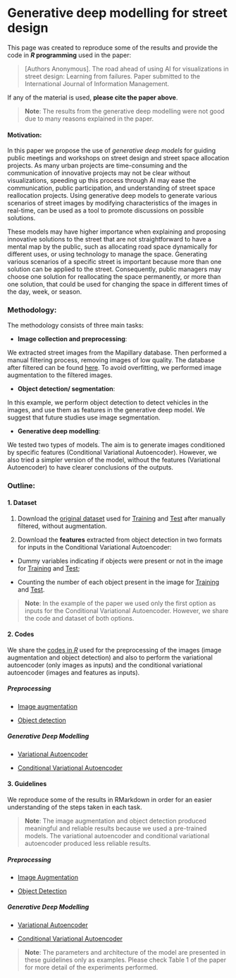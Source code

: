 Generative deep modelling for street design
================

This page was created to reproduce some of the results and provide the
code in ***R* programming** used in the paper:

> \[Authors Anonymous\]. The road ahead of using AI for visualizations
> in street design: Learning from failures. Paper submitted to the
> International Journal of Information Management.

If any of the material is used, **please cite the paper above**.

> **Note**: The results from the generative deep modelling were not good
> due to many reasons explained in the paper.

#### Motivation:

In this paper we propose the use of *generative deep models* for guiding
public meetings and workshops on street design and street space
allocation projects. As many urban projects are time-consuming and the
communication of innovative projects may not be clear without
visualizations, speeding up this process through AI may ease the
communication, public participation, and understanding of street space
reallocation projects. Using generative deep models to generate various
scenarios of street images by modifying characteristics of the images in
real-time, can be used as a tool to promote discussions on possible
solutions.

These models may have higher importance when explaining and proposing
innovative solutions to the street that are not straightforward to have
a mental map by the public, such as allocating road space dynamically
for different uses, or using technology to manage the space. Generating
various scenarios of a specific street is important because more than
one solution can be applied to the street. Consequently, public managers
may choose one solution for reallocating the space permanently, or more
than one solution, that could be used for changing the space in
different times of the day, week, or season.

### Methodology:

The methodology consists of three main tasks:

-   **Image collection and preprocessing**:

We extracted street images from the Mapillary database. Then performed a
manual filtering process, removing images of low quality. The database
after filtered can be found [here](Database/Images/). To avoid
overfitting, we performed image augmentation to the filtered images.

-   **Object detection/ segmentation**:

In this example, we perform object detection to detect vehicles in the
images, and use them as features in the generative deep model. We
suggest that future studies use image segmentation.

-   **Generative deep modelling**:

We tested two types of models. The aim is to generate images conditioned
by specific features (Conditional Variational Autoencoder). However, we
also tried a simpler version of the model, without the features
(Variational Autoencoder) to have clearer conclusions of the outputs.

### Outline:

#### 1. Dataset

1)  Download the [original dataset](Dataset/Images/) used for
    [Training](Dataset/Images/Train_filtered/) and
    [Test](Dataset/Images/Test_filtered/) after manually filtered,
    without augmentation.

2)  Download the **features** extracted from object detection in two
    formats for inputs in the Conditional Variational Autoencoder:

-   Dummy variables indicating if objects were present or not in the
    image for [Training](Dataset/Features/Features_Dummy_Train/) and
    [Test](Dataset/Features/Features_Dummy_Test/);

-   Counting the number of each object present in the image for
    [Training](Dataset/Features/Features_Class_Train/) and
    [Test](Dataset/Features/Features_Class_Test).

> **Note**: In the example of the paper we used only the first option as
> inputs for the Conditional Variational Autoencoder. However, we share
> the code and dataset of both options.

#### 2. Codes

We share the [codes in *R*](Codes/) used for the preprocessing of the
images (image augmentation and object detection) and also to perform the
variational autoencoder (only images as inputs) and the conditional
variational autoencoder (images and features as inputs).

##### Preprocessing

-   [Image augmentation](Codes/Image_Augmentation.R)

-   [Object detection](Codes/Object_Detection.R)

##### Generative Deep Modelling

-   [Variational Autoencoder](Codes/VAE_StreetDesign.R)

-   [Conditional Variational Autoencoder](Codes/CVAE_StreetDesign.R)

#### 3. Guidelines

We reproduce some of the results in RMarkdown in order for an easier
understanding of the steps taken in each task.

> **Note**: The image augmentation and object detection produced
> meaningful and reliable results because we used a pre-trained models.
> The variational autoencoder and conditional variational autoencoder
> produced less reliable results.

##### Preprocessing

-   [Image Augmentation](Image_Augmentation.md)

-   [Object Detection](Object_Detection.md)

##### Generative Deep Modelling

-   [Variational Autoencoder](VAE.md)

-   [Conditional Variational Autoencoder](CVAE.md)

> **Note**: The parameters and architecture of the model are presented
> in these guidelines only as examples. Please check Table 1 of the
> paper for more detail of the experiments performed.
